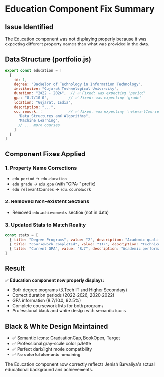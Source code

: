# Education Component Fix Summary

## Issue Identified
The Education component was not displaying properly because it was expecting different property names than what was provided in the data.

## Data Structure (portfolio.js)
```javascript
export const education = [
  {
    id: 1,
    degree: "Bachelor of Technology in Information Technology",
    institution: "Gujarat Technological University", 
    duration: "2022 - 2026",  // ✅ Fixed: was expecting 'period'
    gpa: "8.7/10.0",         // ✅ Fixed: was expecting 'grade'
    location: "Gujarat, India",
    description: "...",
    coursework: [            // ✅ Fixed: was expecting 'relevantCourses'
      "Data Structures and Algorithms",
      "Machine Learning",
      // ... more courses
    ]
  }
]
```

## Component Fixes Applied

### 1. **Property Name Corrections**
- `edu.period` → `edu.duration`
- `edu.grade` → `edu.gpa` (with "GPA: " prefix)
- `edu.relevantCourses` → `edu.coursework`

### 2. **Removed Non-existent Sections**
- Removed `edu.achievements` section (not in data)

### 3. **Updated Stats to Match Reality**
```javascript
const stats = [
  { title: "Degree Programs", value: "2", description: "Academic qualifications" },
  { title: "Coursework Completed", value: "13+", description: "Technical subjects" },
  { title: "Current GPA", value: "8.7", description: "Academic performance" }
]
```

## Result
✅ **Education component now properly displays:**
- Both degree programs (B.Tech IT and Higher Secondary)
- Correct duration periods (2022-2026, 2020-2022)
- GPA information (8.7/10.0, 92.5%)
- Complete coursework lists for both programs
- Professional black and white design with semantic icons

## Black & White Design Maintained
- ✅ Semantic icons: GraduationCap, BookOpen, Target
- ✅ Professional gray-scale color palette
- ✅ Perfect dark/light mode compatibility
- ✅ No colorful elements remaining

The Education component now correctly reflects Jenish Barvaliya's actual educational background and achievements.
